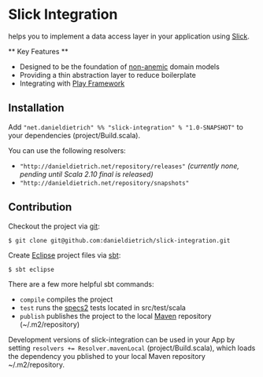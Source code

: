 # Slick Integration #

helps you to implement a data access layer in your application using [Slick](http://slick.typesafe.com).

** Key Features **

* Designed to be the foundation of [non-anemic](http://martinfowler.com/bliki/AnemicDomainModel.html) domain models
* Providing a thin abstraction layer to reduce boilerplate
* Integrating with [Play Framework](http://www.playframework.org)

## Installation ##

Add ```"net.danieldietrich" %% "slick-integration" % "1.0-SNAPSHOT"``` to your dependencies (project/Build.scala).

You can use the following resolvers:

* ```"http://danieldietrich.net/repository/releases"``` _(currently none, pending until Scala 2.10 final is released)_
* ```"http://danieldietrich.net/repository/snapshots"```

## Contribution ##

Checkout the project via [git](http://git-scm.com):

```shell
$ git clone git@github.com:danieldietrich/slick-integration.git
```

Create [Eclipse](http://www.eclipse.org) project files via [sbt](http://www.scala-sbt.org):

```shell
$ sbt eclipse
```

There are a few more helpful sbt commands:

* ```compile``` compiles the project
* ```test``` runs the [specs2](http://etorreborre.github.com/specs2/) tests located in src/test/scala
* ```publish``` publishes the project to the local [Maven](http://maven.apache.org) repository (~/.m2/repository)

Development versions of slick-integration can be used in your App by setting ```resolvers += Resolver.mavenLocal``` (project/Build.scala), which loads the dependency you pblished to your local Maven repository ~/.m2/repository.
